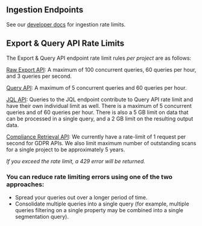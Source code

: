 ## Ingestion Endpoints

See our [developer docs](https://developer.mixpanel.com/reference/import-events#rate-limits) for ingestion rate limits.

## Export & Query API Rate Limits

The Export & Query API endpoint rate limit rules _per project_ are as follows:

[Raw Export API](https://data.mixpanel.com/api/2.0/export/): A maximum of 100 concurrent queries, 60 queries per hour, and 3 queries per second.

[Query API](https://mixpanel.com/api/2.0/): A maximum of 5 concurrent queries and 60 queries per hour.

[JQL API](https://mixpanel.com/api/2.0/jql): Queries to the JQL endpoint contribute to Query API rate limit and have their own individual limit as well. There is a maximum of 5 concurrent queries and of 60 queries per hour. There is also a 5 GB limit on data that can be processed in a single query, and a 2 GB limit on the resulting output data.

[Compliance Retrieval API](https://docs.mixpanel.com/docs/other-bits/privacy-and-security/export-or-delete-end-user-data#create-retrieval): We currently have a rate-limit of 1 request per second for GDPR APIs. We also limit maximum number of outstanding scans for a single project to be approximately 5 years.

_If you exceed the rate limit, a 429 error will be returned._


### You can reduce rate limiting errors using one of the two approaches:

* Spread your queries out over a longer period of time.
* Consolidate multiple queries into a single query (for example, multiple queries filtering on a single property may be combined into a single segmentation query).
